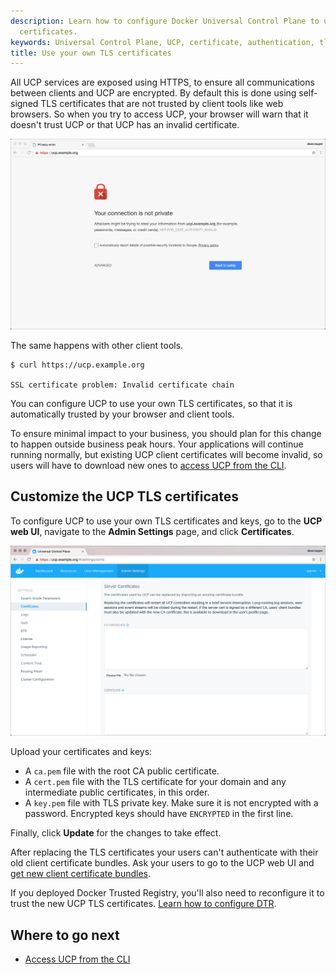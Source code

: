 ```yaml
---
description: Learn how to configure Docker Universal Control Plane to use your own
  certificates.
keywords: Universal Control Plane, UCP, certificate, authentication, tls
title: Use your own TLS certificates
---
```


All UCP services are exposed using HTTPS, to ensure all communications between
clients and UCP are encrypted. By default this is done using self-signed TLS
certificates that are not trusted by client tools like web browsers. So when
you try to access UCP, your browser will warn that it doesn't trust UCP or that
UCP has an invalid certificate.

![invalid certificate](../../images/use-externally-signed-certs-1.png)

The same happens with other client tools.

```none
$ curl https://ucp.example.org

SSL certificate problem: Invalid certificate chain
```

You can configure UCP to use your own TLS certificates, so that it is
automatically trusted by your browser and client tools.

To ensure minimal impact to your business, you should plan for this change to
happen outside business peak hours. Your applications will continue running
normally, but existing UCP client certificates will become invalid, so users
will have to download new ones to [access UCP from the CLI](../../user/access-ucp/cli-based-access.md).

## Customize the UCP TLS certificates

To configure UCP to use your own TLS certificates and keys, go to the
**UCP web UI**, navigate to the **Admin Settings** page,
and click **Certificates**.

![](../../images/use-externally-signed-certs-2.png)

Upload your certificates and keys:

* A `ca.pem` file with the root CA public certificate.
* A `cert.pem` file with the TLS certificate for your domain and any intermediate public
certificates, in this order.
* A `key.pem` file with TLS private key. Make sure it is not encrypted with a password.
Encrypted keys should have `ENCRYPTED` in the first line.

Finally, click **Update** for the changes to take effect.

After replacing the TLS certificates your users can't authenticate
with their old client certificate bundles. Ask your users to go to the UCP
web UI and [get new client certificate bundles](../../user/access-ucp/cli-based-access.md).

If you deployed Docker Trusted Registry, you'll also need to reconfigure it
to trust the new UCP TLS certificates.
[Learn how to configure DTR](/datacenter/dtr/2.2/reference/cli/reconfigure.md).

## Where to go next

* [Access UCP from the CLI](../../user/access-ucp/cli-based-access.md)

